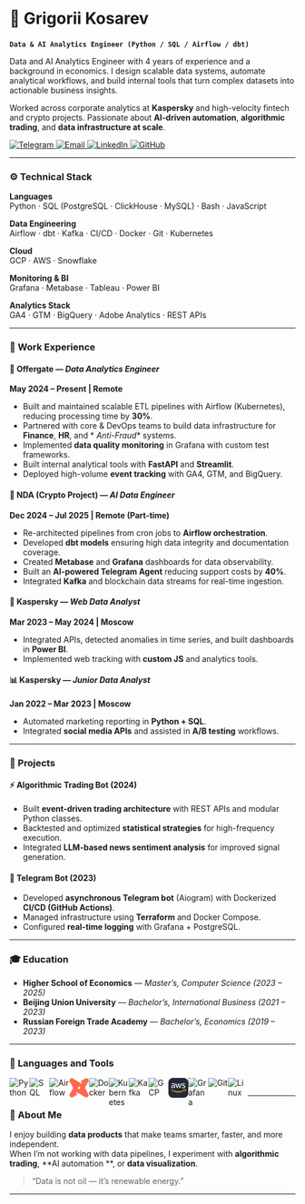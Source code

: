 # 🧠 Grigorii Kosarev

**`Data & AI Analytics Engineer (Python / SQL / Airflow / dbt)`**

Data and AI Analytics Engineer with 4 years of experience and a background in economics. I design
scalable data systems, automate analytical workflows, and build internal tools that turn complex
datasets into actionable business insights.

Worked across corporate analytics at **Kaspersky** and high-velocity fintech and crypto projects.
Passionate about **AI-driven automation**, **algorithmic trading**, and **data infrastructure at
scale**.

<p align="left">
   <a href="https://t.me/kosarenok">
      <img alt="Telegram" title="Message me on Telegram" src="https://custom-icon-badges.demolab.com/badge/-Telegram-2CA5E0?style=for-the-badge&logo=telegram&logoColor=white"/>
   </a>
   <a href="mailto:kosarevg7545@gmail.com">
      <img alt="Email" title="Email me" src="https://custom-icon-badges.demolab.com/badge/-Email-D14836?style=for-the-badge&logo=gmail&logoColor=white"/>
   </a>
   <a href="https://www.linkedin.com/in/grigorii-kosarev-54254b249/">
      <img alt="LinkedIn" title="Connect on LinkedIn" src="https://custom-icon-badges.demolab.com/badge/-LinkedIn-0077B5?style=for-the-badge&logo=linkedin&logoColor=white"/>
   </a>
   <a href="https://github.com/kosarenok">
      <img alt="GitHub" title="GitHub profile" src="https://custom-icon-badges.demolab.com/badge/-GitHub-181717?style=for-the-badge&logo=github&logoColor=white"/>
   </a>
</p>

---

### ⚙️ Technical Stack

**Languages**  
Python · SQL (PostgreSQL · ClickHouse · MySQL) · Bash · JavaScript

**Data Engineering**  
Airflow · dbt · Kafka · CI/CD · Docker · Git · Kubernetes

**Cloud**  
GCP · AWS · Snowflake

**Monitoring & BI**  
Grafana · Metabase · Tableau · Power BI

**Analytics Stack**  
GA4 · GTM · BigQuery · Adobe Analytics · REST APIs

---

### 💼 Work Experience

#### 🧩 Offergate — *Data Analytics Engineer*

**May 2024 – Present | Remote**

- Built and maintained scalable ETL pipelines with Airflow (Kubernetes), reducing processing time by
  **30%**.
- Partnered with core & DevOps teams to build data infrastructure for **Finance**, **HR**, and *
  *Anti-Fraud** systems.
- Implemented **data quality monitoring** in Grafana with custom test frameworks.
- Built internal analytical tools with **FastAPI** and **Streamlit**.
- Deployed high-volume **event tracking** with GA4, GTM, and BigQuery.

#### 🤖 NDA (Crypto Project) — *AI Data Engineer*

**Dec 2024 – Jul 2025 | Remote (Part-time)**

- Re-architected pipelines from cron jobs to **Airflow orchestration**.
- Developed **dbt models** ensuring high data integrity and documentation coverage.
- Created **Metabase** and **Grafana** dashboards for data observability.
- Built an **AI-powered Telegram Agent** reducing support costs by **40%**.
- Integrated **Kafka** and blockchain data streams for real-time ingestion.

#### 🧠 Kaspersky — *Web Data Analyst*

**Mar 2023 – May 2024 | Moscow**

- Integrated APIs, detected anomalies in time series, and built dashboards in **Power BI**.
- Implemented web tracking with **custom JS** and analytics tools.

#### 📊 Kaspersky — *Junior Data Analyst*

**Jan 2022 – Mar 2023 | Moscow**

- Automated marketing reporting in **Python + SQL**.
- Integrated **social media APIs** and assisted in **A/B testing** workflows.

---

### 🚀 Projects

#### ⚡ Algorithmic Trading Bot (2024)

- Built **event-driven trading architecture** with REST APIs and modular Python classes.
- Backtested and optimized **statistical strategies** for high-frequency execution.
- Integrated **LLM-based news sentiment analysis** for improved signal generation.

#### 💬 Telegram Bot (2023)

- Developed **asynchronous Telegram bot** (Aiogram) with Dockerized **CI/CD (GitHub Actions)**.
- Managed infrastructure using **Terraform** and Docker Compose.
- Configured **real-time logging** with Grafana + PostgreSQL.

---

### 🎓 Education

- **Higher School of Economics** — *Master’s, Computer Science (2023 – 2025)*
- **Beijing Union University** — *Bachelor’s, International Business (2021 – 2023)*
- **Russian Foreign Trade Academy** — *Bachelor’s, Economics (2019 – 2023)*

---

### 🧰 Languages and Tools

<img align="left" alt="Python" width="35px" src="https://cdn.jsdelivr.net/gh/devicons/devicon/icons/python/python-original.svg"/>
<img align="left" alt="SQL" width="35px" src="https://cdn.jsdelivr.net/gh/devicons/devicon/icons/postgresql/postgresql-original.svg"/>
<img align="left" alt="Airflow" width="35px" src="https://cdn.jsdelivr.net/gh/devicons/devicon/icons/apacheairflow/apacheairflow-original.svg"/>
<img align="left" alt="dbt" width="35px" src="/icons/Dbt-Icon--Streamline-Svg-Logos.svg"/>
<img align="left" alt="Docker" width="35px" src="https://cdn.jsdelivr.net/gh/devicons/devicon/icons/docker/docker-original.svg"/>
<img align="left" alt="Kubernetes" width="35px" src="https://cdn.jsdelivr.net/gh/devicons/devicon/icons/kubernetes/kubernetes-plain.svg"/>
<img align="left" alt="Kafka" width="35px" src="https://cdn.jsdelivr.net/gh/devicons/devicon/icons/apachekafka/apachekafka-original.svg"/>
<img align="left" alt="GCP" width="35px" src="https://cdn.jsdelivr.net/gh/devicons/devicon/icons/googlecloud/googlecloud-original.svg"/>
<img align="left" alt="AWS" width="35px" src="https://github.com/tandpfun/skill-icons/blob/main/icons/AWS-Dark.svg"/>
<img align="left" alt="Grafana" width="35px" src="https://cdn.jsdelivr.net/gh/devicons/devicon/icons/grafana/grafana-original.svg"/>
<img align="left" alt="Git" width="35px" src="https://cdn.jsdelivr.net/gh/devicons/devicon/icons/git/git-original.svg"/>
<img align="left" alt="Linux" width="35px" src="https://cdn.jsdelivr.net/gh/devicons/devicon/icons/linux/linux-original.svg"/>
<br/>

---

### 🧩 About Me

I enjoy building **data products** that make teams smarter, faster, and more independent.  
When I’m not working with data pipelines, I experiment with **algorithmic trading**, **AI automation
**, or **data visualization**.

> “Data is not oil — it’s renewable energy.”

---
